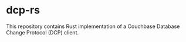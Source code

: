 # dcp-rs

This repository contains Rust implementation of a Couchbase Database Change Protocol (DCP) client.